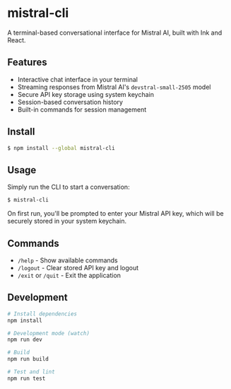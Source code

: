 # mistral-cli

A terminal-based conversational interface for Mistral AI, built with Ink and React.

## Features

- Interactive chat interface in your terminal
- Streaming responses from Mistral AI's `devstral-small-2505` model
- Secure API key storage using system keychain
- Session-based conversation history
- Built-in commands for session management

## Install

```bash
$ npm install --global mistral-cli
```

## Usage

Simply run the CLI to start a conversation:

```bash
$ mistral-cli
```

On first run, you'll be prompted to enter your Mistral API key, which will be securely stored in your system keychain.

## Commands

- `/help` - Show available commands
- `/logout` - Clear stored API key and logout
- `/exit` or `/quit` - Exit the application

## Development

```bash
# Install dependencies
npm install

# Development mode (watch)
npm run dev

# Build
npm run build

# Test and lint
npm run test
```
